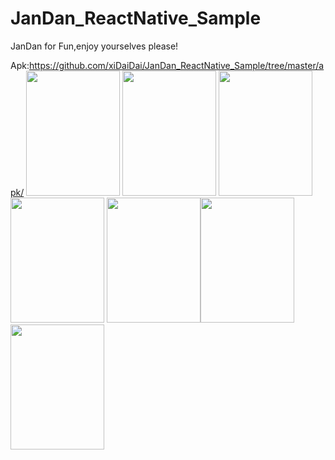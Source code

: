 # JanDan_ReactNative_Sample
 JanDan for Fun,enjoy yourselves please!
 
 Apk:<https://github.com/xiDaiDai/JanDan_ReactNative_Sample/tree/master/apk/><r/><n/>
<img src="https://github.com/xiDaiDai/JanDan_ReactNative_Sample/blob/master/sreenshot/827698634.jpg" height="200" width="150" />
<img src="https://github.com/xiDaiDai/JanDan_ReactNative_Sample/blob/master/sreenshot/96191159.jpg" height="200" width="150" />
<img src="https://github.com/xiDaiDai/JanDan_ReactNative_Sample/blob/master/sreenshot/504069161.jpg" height="200" width="150" />
<img src="https://github.com/xiDaiDai/JanDan_ReactNative_Sample/blob/master/sreenshot/1523917107.jpg" height="200" width="150" />  <img src="https://github.com/xiDaiDai/JanDan_ReactNative_Sample/blob/master/sreenshot/1367616860.jpg" height="200" width="150" /><img src="https://github.com/xiDaiDai/JanDan_ReactNative_Sample/blob/master/sreenshot/1921830431.jpg" height="200" width="150" />
<img src="https://github.com/xiDaiDai/JanDan_ReactNative_Sample/blob/master/sreenshot/198207985.jpg" height="200" width="150" />
 
